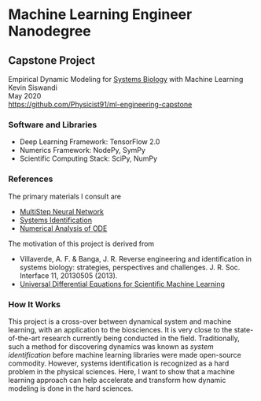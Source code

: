 # Machine Learning Engineer Nanodegree
## Capstone Project
Empirical Dynamic Modeling for [Systems Biology](https://en.wikipedia.org/wiki/Systems_biology) with Machine Learning  
Kevin Siswandi  
May 2020  
https://github.com/Physicist91/ml-engineering-capstone

### Software and Libraries

* Deep Learning Framework: TensorFlow 2.0
* Numerics Framework: NodePy, SymPy
* Scientific Computing Stack: SciPy, NumPy

### References

The primary materials I consult are
* [MultiStep Neural Network](https://maziarraissi.github.io/research/7_multistep_neural_networks/)
* [Systems Identification](https://www.mathworks.com/help/ident/gs/about-system-identification.html)
* [Numerical Analysis of ODE](https://www.mathsim.eu/~gkanscha/notes/ode.pdf)

The motivation of this project is derived from
* Villaverde, A. F. & Banga, J. R. Reverse engineering and identification in systems biology: strategies, perspectives and challenges. J. R. Soc. Interface 11, 20130505 (2013).
* [Universal Differential Equations for Scientific Machine Learning](https://arxiv.org/abs/2001.04385)

### How It Works

This project is a cross-over between dynamical system and machine learning, with an application to the biosciences. It is very close to the state-of-the-art research currently being conducted in the field. Traditionally, such a method for discovering dynamics was known as *system identification* before machine learning libraries were made open-source commodity. However, systems identification is recognized as a hard problem in the physical sciences. Here, I want to show that a machine learning approach can help accelerate and transform how dynamic modeling is done in the hard sciences.
